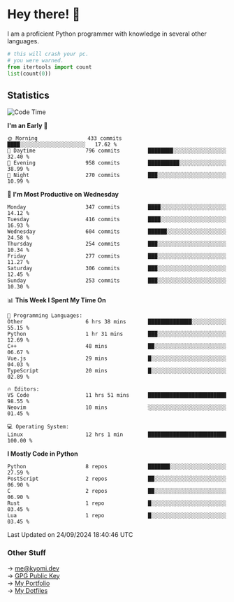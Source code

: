 # Hey there! 👋

I am a proficient Python programmer with knowledge in several other languages.

```py
# this will crash your pc.
# you were warned.
from itertools import count
list(count(0))
```

## Statistics
<!--START_SECTION:waka-->
![Code Time](http://img.shields.io/badge/Code%20Time-1%2C616%20hrs%2056%20mins-blue)

**I'm an Early 🐤** 

```text
🌞 Morning                433 commits         ████░░░░░░░░░░░░░░░░░░░░░   17.62 % 
🌆 Daytime                796 commits         ████████░░░░░░░░░░░░░░░░░   32.40 % 
🌃 Evening                958 commits         ██████████░░░░░░░░░░░░░░░   38.99 % 
🌙 Night                  270 commits         ███░░░░░░░░░░░░░░░░░░░░░░   10.99 % 
```
📅 **I'm Most Productive on Wednesday** 

```text
Monday                   347 commits         ████░░░░░░░░░░░░░░░░░░░░░   14.12 % 
Tuesday                  416 commits         ████░░░░░░░░░░░░░░░░░░░░░   16.93 % 
Wednesday                604 commits         ██████░░░░░░░░░░░░░░░░░░░   24.58 % 
Thursday                 254 commits         ███░░░░░░░░░░░░░░░░░░░░░░   10.34 % 
Friday                   277 commits         ███░░░░░░░░░░░░░░░░░░░░░░   11.27 % 
Saturday                 306 commits         ███░░░░░░░░░░░░░░░░░░░░░░   12.45 % 
Sunday                   253 commits         ███░░░░░░░░░░░░░░░░░░░░░░   10.30 % 
```


📊 **This Week I Spent My Time On** 

```text
💬 Programming Languages: 
Other                    6 hrs 38 mins       ██████████████░░░░░░░░░░░   55.15 % 
Python                   1 hr 31 mins        ███░░░░░░░░░░░░░░░░░░░░░░   12.69 % 
C++                      48 mins             ██░░░░░░░░░░░░░░░░░░░░░░░   06.67 % 
Vue.js                   29 mins             █░░░░░░░░░░░░░░░░░░░░░░░░   04.03 % 
TypeScript               20 mins             █░░░░░░░░░░░░░░░░░░░░░░░░   02.89 % 

🔥 Editors: 
VS Code                  11 hrs 51 mins      █████████████████████████   98.55 % 
Neovim                   10 mins             ░░░░░░░░░░░░░░░░░░░░░░░░░   01.45 % 

💻 Operating System: 
Linux                    12 hrs 1 min        █████████████████████████   100.00 % 
```

**I Mostly Code in Python** 

```text
Python                   8 repos             ███████░░░░░░░░░░░░░░░░░░   27.59 % 
PostScript               2 repos             ██░░░░░░░░░░░░░░░░░░░░░░░   06.90 % 
C                        2 repos             ██░░░░░░░░░░░░░░░░░░░░░░░   06.90 % 
Rust                     1 repo              █░░░░░░░░░░░░░░░░░░░░░░░░   03.45 % 
Lua                      1 repo              █░░░░░░░░░░░░░░░░░░░░░░░░   03.45 % 
```




 Last Updated on 24/09/2024 18:40:46 UTC
<!--END_SECTION:waka-->

### Other Stuff

→ [me@kyomi.dev](mailto:me@kyomi.dev)\
→ [GPG Public Key](https://github.com/bitterteriyaki.gpg)\
→ [My Portfolio](https://kyomi.dev)\
→ [My Dotfiles](https://github.com/bitterteriyaki/dotfiles)

